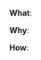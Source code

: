 <!--
Thanks for your interest in the project. I appreciate bugs filed and PRs submitted!

Please make sure that you are familiar with and follow the Code of Conduct for this project (found in the CODE_OF_CONDUCT.md file).

Also, please make sure you're familiar with and follow the instructions in the contributing guidelines (found in the CONTRIBUTING.md file).

If you're new to contributing to open source projects, you might find this free video course helpful: http://kcd.im/pull-request

Please fill out the information below to expedite the review and (hopefully) merge of your pull request!
-->

<!-- What changes are being made? (What feature/bug is being fixed here?) -->

**What**:

<!-- Why are these changes necessary? -->

**Why**:

<!-- How were these changes implemented? -->

**How**:

<!-- feel free to add additional comments -->
